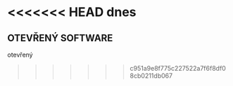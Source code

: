 <<<<<<< HEAD
dnes
=======
## OTEVŘENÝ SOFTWARE

otevřený
>>>>>>> c951a9e8f775c227522a7f6f8df08cb0211db067
